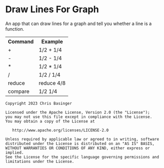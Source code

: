 # Draw Lines For Graph

An app that can draw lines for a graph and tell you whether a line is a function.

<table>
   <tr>
      <th>Command</th>
      <th>Example</th>
   </tr>
   <tr>
      <td>+</td>
      <td>1/2 + 1/4</td>
   </tr>
   <tr>
      <td>-</td>
      <td>1/2 - 1/4</td>
   </tr>
      <td>*</td>
      <td>1/2 * 1/4</td>
   </tr>
      <td>/</td>
      <td>1/2 / 1/4</td>
   </tr>
      <td>reduce</td>
      <td>reduce 4/8</td>
   </tr>
      <td>compare</td>      
      <td>1/2 1/4</td>
   </tr>
</table>

```
Copyright 2023 Chris Basinger

Licensed under the Apache License, Version 2.0 (the "License");
you may not use this file except in compliance with the License.
You may obtain a copy of the License at

   http://www.apache.org/licenses/LICENSE-2.0

Unless required by applicable law or agreed to in writing, software
distributed under the License is distributed on an "AS IS" BASIS,
WITHOUT WARRANTIES OR CONDITIONS OF ANY KIND, either express or implied.
See the License for the specific language governing permissions and
limitations under the License.
```
